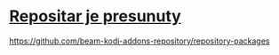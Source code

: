 [Repositar je presunuty](https://github.com/beam-kodi-addons-repository/repository-packages)
===========================
https://github.com/beam-kodi-addons-repository/repository-packages

